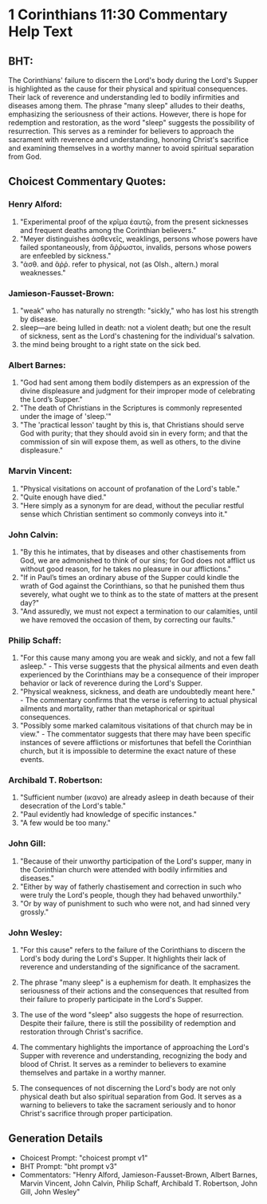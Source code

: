 # 1 Corinthians 11:30 Commentary Help Text

## BHT:
The Corinthians' failure to discern the Lord's body during the Lord's Supper is highlighted as the cause for their physical and spiritual consequences. Their lack of reverence and understanding led to bodily infirmities and diseases among them. The phrase "many sleep" alludes to their deaths, emphasizing the seriousness of their actions. However, there is hope for redemption and restoration, as the word "sleep" suggests the possibility of resurrection. This serves as a reminder for believers to approach the sacrament with reverence and understanding, honoring Christ's sacrifice and examining themselves in a worthy manner to avoid spiritual separation from God.

## Choicest Commentary Quotes:
### Henry Alford:
1. "Experimental proof of the κρῖμα ἑαυτῷ, from the present sicknesses and frequent deaths among the Corinthian believers."
2. "Meyer distinguishes ἀσθενεῖς, weaklings, persons whose powers have failed spontaneously, from ἄῤῥωστοι, invalids, persons whose powers are enfeebled by sickness."
3. "ἀσθ. and ἄῤῥ. refer to physical, not (as Olsh., altern.) moral weaknesses."

### Jamieson-Fausset-Brown:
1. "weak" who has naturally no strength: "sickly," who has lost his strength by disease.
2. sleep—are being lulled in death: not a violent death; but one the result of sickness, sent as the Lord's chastening for the individual's salvation.
3. the mind being brought to a right state on the sick bed.

### Albert Barnes:
1. "God had sent among them bodily distempers as an expression of the divine displeasure and judgment for their improper mode of celebrating the Lord’s Supper."
2. "The death of Christians in the Scriptures is commonly represented under the image of 'sleep.'"
3. "The 'practical lesson' taught by this is, that Christians should serve God with purity; that they should avoid sin in every form; and that the commission of sin will expose them, as well as others, to the divine displeasure."

### Marvin Vincent:
1. "Physical visitations on account of profanation of the Lord's table."
2. "Quite enough have died."
3. "Here simply as a synonym for are dead, without the peculiar restful sense which Christian sentiment so commonly conveys into it."

### John Calvin:
1. "By this he intimates, that by diseases and other chastisements from God, we are admonished to think of our sins; for God does not afflict us without good reason, for he takes no pleasure in our afflictions."
2. "If in Paul’s times an ordinary abuse of the Supper could kindle the wrath of God against the Corinthians, so that he punished them thus severely, what ought we to think as to the state of matters at the present day?"
3. "And assuredly, we must not expect a termination to our calamities, until we have removed the occasion of them, by correcting our faults."

### Philip Schaff:
1. "For this cause many among you are weak and sickly, and not a few fall asleep." - This verse suggests that the physical ailments and even death experienced by the Corinthians may be a consequence of their improper behavior or lack of reverence during the Lord's Supper.
2. "Physical weakness, sickness, and death are undoubtedly meant here." - The commentary confirms that the verse is referring to actual physical ailments and mortality, rather than metaphorical or spiritual consequences.
3. "Possibly some marked calamitous visitations of that church may be in view." - The commentator suggests that there may have been specific instances of severe afflictions or misfortunes that befell the Corinthian church, but it is impossible to determine the exact nature of these events.

### Archibald T. Robertson:
1. "Sufficient number (ικανο) are already asleep in death because of their desecration of the Lord's table." 
2. "Paul evidently had knowledge of specific instances." 
3. "A few would be too many."

### John Gill:
1. "Because of their unworthy participation of the Lord's supper, many in the Corinthian church were attended with bodily infirmities and diseases."
2. "Either by way of fatherly chastisement and correction in such who were truly the Lord's people, though they had behaved unworthily."
3. "Or by way of punishment to such who were not, and had sinned very grossly."

### John Wesley:
1. "For this cause" refers to the failure of the Corinthians to discern the Lord's body during the Lord's Supper. It highlights their lack of reverence and understanding of the significance of the sacrament.

2. The phrase "many sleep" is a euphemism for death. It emphasizes the seriousness of their actions and the consequences that resulted from their failure to properly participate in the Lord's Supper.

3. The use of the word "sleep" also suggests the hope of resurrection. Despite their failure, there is still the possibility of redemption and restoration through Christ's sacrifice.

4. The commentary highlights the importance of approaching the Lord's Supper with reverence and understanding, recognizing the body and blood of Christ. It serves as a reminder to believers to examine themselves and partake in a worthy manner.

5. The consequences of not discerning the Lord's body are not only physical death but also spiritual separation from God. It serves as a warning to believers to take the sacrament seriously and to honor Christ's sacrifice through proper participation.


## Generation Details
- Choicest Prompt: "choicest prompt v1"
- BHT Prompt: "bht prompt v3"
- Commentators: "Henry Alford, Jamieson-Fausset-Brown, Albert Barnes, Marvin Vincent, John Calvin, Philip Schaff, Archibald T. Robertson, John Gill, John Wesley"
